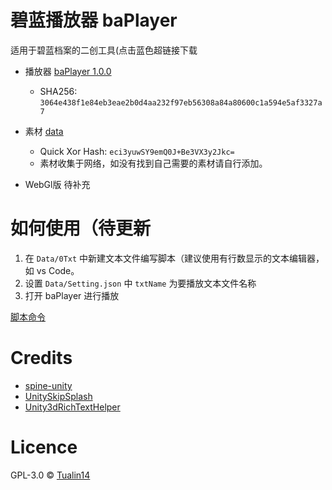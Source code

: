 # 碧蓝播放器 baPlayer

适用于碧蓝档案的二创工具(点击蓝色超链接下载

- 播放器 [baPlayer 1.0.0](https://storage.dza.vin/baPlayer%201.0.0.7z)

  - SHA256: `3064e438f1e84eb3eae2b0d4aa232f97eb56308a84a80600c1a594e5af3327a7`

- 素材 [data](https://oss.dza.vin/item/share@dzaaaaaa.com/013EY5Y6E2GGGRQ7TVNJBK6RK3BFJJKEJC)
  - Quick Xor Hash: `eci3yuwSY9emQ0J+Be3VX3y2Jkc=`
  - 素材收集于网络，如没有找到自己需要的素材请自行添加。

- WebGl版 待补充

# 如何使用（待更新

1. 在 `Data/0Txt` 中新建文本文件编写脚本（建议使用有行数显示的文本编辑器，如 vs Code。
2. 设置 `Data/Setting.json` 中 `txtName` 为要播放文本文件名称
3. 打开 baPlayer 进行播放

[脚本命令](https://github.com/Tualin14/baPlayer/wiki)

# Credits

- [spine-unity](http://zh.esotericsoftware.com/spine-unity)
- [UnitySkipSplash](https://github.com/psygames/UnitySkipSplash)
- [Unity3dRichTextHelper](https://github.com/majecty/Unity3dRichTextHelper)

# Licence

GPL-3.0 © [Tualin14](https://github.com/Tualin14/baPlayer)

